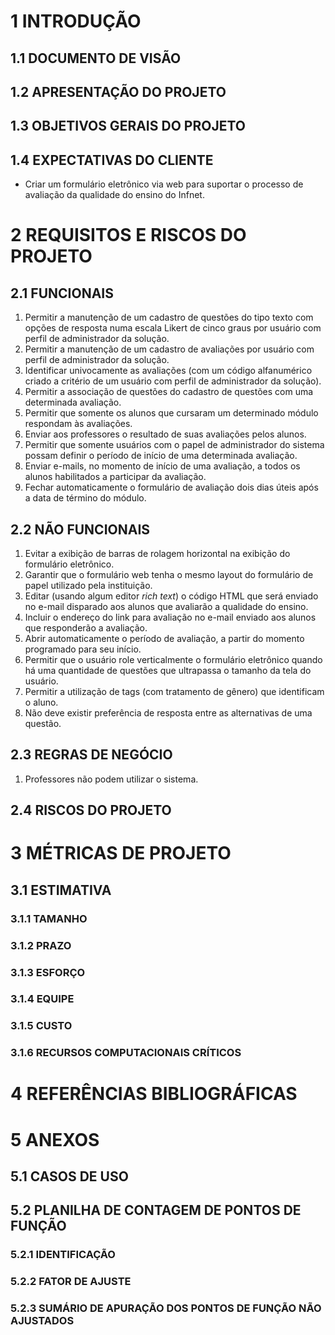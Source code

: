 # 1 INTRODUÇÃO

## 1.1 DOCUMENTO DE VISÃO

## 1.2 APRESENTAÇÃO DO PROJETO

## 1.3 OBJETIVOS GERAIS DO PROJETO

## 1.4 EXPECTATIVAS DO CLIENTE

 - Criar um formulário eletrônico via web para suportar o processo de avaliação da qualidade do ensino do Infnet.

# 2 REQUISITOS E RISCOS DO PROJETO

## 2.1 FUNCIONAIS

 1. Permitir a manutenção de um cadastro de questões do tipo texto com opções de resposta numa escala Likert de cinco graus  por usuário com perfil de administrador da solução.
 2. Permitir a manutenção de um cadastro de avaliações por usuário com perfil de administrador da solução.
 3. Identificar univocamente as avaliações (com um código alfanumérico criado a critério de um usuário com perfil de administrador da solução).
 4. Permitir a associação de questões do cadastro de questões com uma determinada avaliação.
 5. Permitir que somente os alunos que cursaram um determinado módulo respondam às avaliações.
 6. Enviar aos professores o resultado de suas avaliações pelos alunos.
 7. Permitir que somente usuários com o papel de administrador do sistema possam definir o período de início de uma determinada avaliação.
 8. Enviar e-mails, no momento de início de uma avaliação, a todos os alunos habilitados a participar da avaliação.
 9. Fechar automaticamente o formulário de avaliação dois dias úteis após a data de término do módulo.

## 2.2 NÃO FUNCIONAIS

 1. Evitar a exibição de barras de rolagem horizontal na exibição do formulário eletrônico.
 2. Garantir que o formulário web tenha o mesmo layout do formulário de papel utilizado pela instituição.
 3. Editar (usando algum editor *rich text*) o código HTML que será enviado no e-mail disparado aos alunos que avaliarão a qualidade do ensino.
 4. Incluir o endereço do link para avaliação no e-mail enviado aos alunos que responderão a avaliação.
 5. Abrir automaticamente o período de avaliação, a partir do momento programado para seu início.
 6. Permitir que o usuário role verticalmente o formulário eletrônico quando há uma quantidade de questões que ultrapassa o tamanho da tela do usuário. 
 7. Permitir a utilização de tags (com tratamento de gênero) que identificam o aluno.
 8. Não deve existir preferência de resposta entre as alternativas de uma questão.

## 2.3 REGRAS DE NEGÓCIO

 1. Professores não podem utilizar o sistema.

## 2.4 RISCOS DO PROJETO

# 3 MÉTRICAS DE PROJETO

## 3.1 ESTIMATIVA

### 3.1.1 TAMANHO

### 3.1.2 PRAZO

### 3.1.3 ESFORÇO

### 3.1.4 EQUIPE

### 3.1.5 CUSTO

### 3.1.6 RECURSOS COMPUTACIONAIS CRÍTICOS

# 4 REFERÊNCIAS BIBLIOGRÁFICAS

# 5 ANEXOS

## 5.1 CASOS DE USO

## 5.2 PLANILHA DE CONTAGEM DE PONTOS DE FUNÇÃO

### 5.2.1 IDENTIFICAÇÃO 

### 5.2.2 FATOR DE AJUSTE

### 5.2.3 SUMÁRIO DE APURAÇÃO DOS PONTOS DE FUNÇÃO NÃO AJUSTADOS